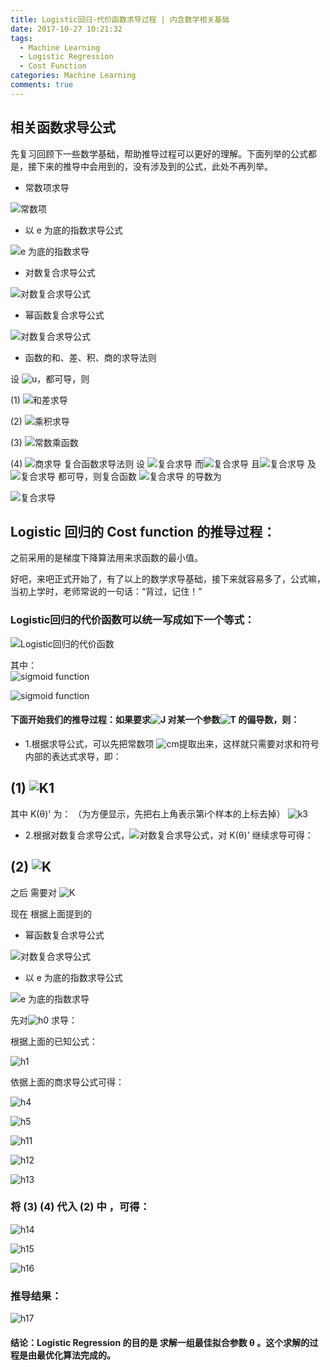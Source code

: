 ```yaml
---
title: Logistic回归-代价函数求导过程 | 内含数学相关基础
date: 2017-10-27 10:21:32
tags:
  - Machine Learning
  - Logistic Regression
  - Cost Function
categories: Machine Learning
comments: true
---
```


## 相关函数求导公式

  先复习回顾下一些数学基础，帮助推导过程可以更好的理解。下面列举的公式都是，接下来的推导中会用到的，没有涉及到的公式，此处不再列举。

- 常数项求导

![常数项](/2017/10/27/logistic-cost/c.png)

- 以 e 为底的指数求导公式

![e 为底的指数求导](/2017/10/27/logistic-cost/e.png)

- 对数复合求导公式

![对数复合求导公式](/2017/10/27/logistic-cost/log.png)

- 幂函数复合求导公式

![对数复合求导公式](/2017/10/27/logistic-cost/yx.png)

- 函数的和、差、积、商的求导法则

设 ![u](/2017/10/27/logistic-cost/u.png)，都可导，则

(1) ![和差求导](/2017/10/27/logistic-cost/v.png)

(2) ![乘积求导](/2017/10/27/logistic-cost/uv.png)

(3) ![常数乘函数](/2017/10/27/logistic-cost/cu.png)

(4) ![商求导](/2017/10/27/logistic-cost/uuv.png)
复合函数求导法则
 设 ![复合求导](/2017/10/27/logistic-cost/f1.png) 而![复合求导](/2017/10/27/logistic-cost/u1.png) 且![复合求导](/2017/10/27/logistic-cost/f.png)  及 ![复合求导](/2017/10/27/logistic-cost/x1.png) 都可导，则复合函数 ![复合求导](/2017/10/27/logistic-cost/c1.png)  的导数为

  ![复合求导](/2017/10/27/logistic-cost/fy.png)

  ## Logistic 回归的 Cost function 的推导过程：

之前采用的是梯度下降算法用来求函数的最小值。

  好吧，来吧正式开始了，有了以上的数学求导基础，接下来就容易多了，公式嘛，当初上学时，老师常说的一句话：“背过，记住！”


  ### Logistic回归的代价函数可以统一写成如下一个等式：

  ![Logistic回归的代价函数](/2017/10/27/logistic-cost/jlog.png)

其中：  
![sigmoid function](/2017/10/27/logistic-cost/tx.png)

![sigmoid function](/2017/10/27/logistic-cost/nr.png)

#### 下面开始我们的推导过程：如果要求![J](/2017/10/27/logistic-cost/J1.png) 对某一个参数![T](/2017/10/27/logistic-cost/T1.png) 的偏导数，则：

 - 1.根据求导公式，可以先把常数项 ![cm](/2017/10/27/logistic-cost/cm.png)提取出来，这样就只需要对求和符号内部的表达式求导，即：

## (1) ![K1](/2017/10/27/logistic-cost/K1.png)

其中 K(θ)' 为：
（为方便显示，先把右上角表示第i个样本的上标去掉）
![k3](/2017/10/27/logistic-cost/k3.png)

- 2.根据对数复合求导公式，![对数复合求导公式](/2017/10/27/logistic-cost/log.png)，对 K(θ)' 继续求导可得：

## (2) ![K](/2017/10/27/logistic-cost/K2.png)

之后 需要对 ![K](/2017/10/27/logistic-cost/H2.png)

现在 根据上面提到的

- 幂函数复合求导公式

![对数复合求导公式](/2017/10/27/logistic-cost/yx.png)

- 以 e 为底的指数求导公式

![e 为底的指数求导](/2017/10/27/logistic-cost/e.png)

先对![h0](/2017/10/27/logistic-cost/h0.png) 求导：

根据上面的已知公式：

![h1](/2017/10/27/logistic-cost/H1.png)

依据上面的商求导公式可得：

![h4](/2017/10/27/logistic-cost/h4.png)

![h5](/2017/10/27/logistic-cost/H5.png)

![h11](/2017/10/27/logistic-cost/h11.png)

![h12](/2017/10/27/logistic-cost/h12.png)

![h13](/2017/10/27/logistic-cost/h13.png)

### 将 (3) (4) 代入 (2) 中 ，可得：

![h14](/2017/10/27/logistic-cost/h14.png)

![h15](/2017/10/27/logistic-cost/h15.png)

![h16](/2017/10/27/logistic-cost/h16.png)

### 推导结果：
![h17](/2017/10/27/logistic-cost/h17.png)

#### 结论：Logistic Regression 的目的是 求解一组最佳拟合参数 θ 。这个求解的过程是由最优化算法完成的。
